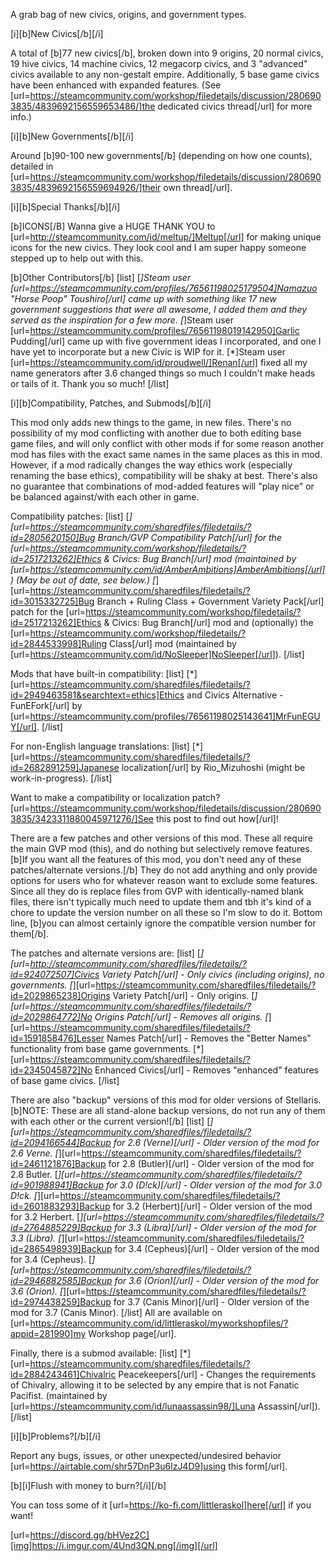 A grab bag of new civics, origins, and government types.

[i][b]New Civics[/b][/i]

A total of [b]77 new civics[/b], broken down into 9 origins, 20 normal civics, 19 hive civics, 14 machine civics, 12 megacorp civics, and 3 "advanced" civics available to any non-gestalt empire. Additionally, 5 base game civics have been enhanced with expanded features. (See [url=https://steamcommunity.com/workshop/filedetails/discussion/2806903835/4839692156559653486/]the dedicated civics thread[/url] for more info.)

[i][b]New Governments[/b][/i]

Around [b]90-100 new governments[/b] (depending on how one counts), detailed in [url=https://steamcommunity.com/workshop/filedetails/discussion/2806903835/4839692156559694926/]their own thread[/url].

[i][b]Special Thanks[/b][/i]

[b]ICONS[/B]
Wanna give a HUGE THANK YOU to [url=http://steamcommunity.com/id/meltup/]Meltup[/url] for making unique icons for the new civics. They look cool and I am super happy someone stepped up to help out with this.

[b]Other Contributors[/b]
[list]
[*]Steam user [url=https://steamcommunity.com/profiles/76561198025179504]Namazuo "Horse Poop" Toushiro[/url] came up with something like 17 new government suggestions that were all awesome, I added them and they served as the inspiration for a few more.
[*]Steam user [url=https://steamcommunity.com/profiles/76561198019142950]Garlic Pudding[/url] came up with five government ideas I incorporated, and one I have yet to incorporate but a new Civic is WIP for it.
[*]Steam user [url=https://steamcommunity.com/id/proudwell/]Renan[/url] fixed all my name generators after 3.6 changed things so much I couldn't make heads or tails of it. Thank you so much!
[/list]

[i][b]Compatibility, Patches, and Submods[/b][/i]

This mod only adds new things to the game, in new files. There's no possibility of my mod conflicting with another due to both editing base game files, and will only conflict with other mods if for some reason another mod has files with the exact same names in the same places as this in mod. However, if a mod radically changes the way ethics work (especially renaming the base ethics), compatibility will be shaky at best. There's also no guarantee that combinations of mod-added features will "play nice" or be balanced against/with each other in game.

Compatibility patches:
[list]
[*][url=https://steamcommunity.com/sharedfiles/filedetails/?id=2805620150]Bug Branch/GVP Compatibility Patch[/url] for the [url=https://steamcommunity.com/workshop/filedetails/?id=2517213262]Ethics & Civics: Bug Branch[/url] mod (maintained by [url=https://steamcommunity.com/id/AmberAmbitions]AmberAmbitions[/url]) (May be out of date, see below.)
[*][url=https://steamcommunity.com/sharedfiles/filedetails/?id=3015332725]Bug Branch + Ruling Class + Government Variety Pack[/url] patch for the [url=https://steamcommunity.com/workshop/filedetails/?id=2517213262]Ethics & Civics: Bug Branch[/url] mod and (optionally) the [url=https://steamcommunity.com/workshop/filedetails/?id=2844533998]Ruling Class[/url] mod (maintained by [url=https://steamcommunity.com/id/NoSleeper]NoSleeper[/url]).
[/list]

Mods that have built-in compatibility:
[list]
[*][url=https://steamcommunity.com/sharedfiles/filedetails/?id=2949463581&searchtext=ethics]Ethics and Civics Alternative - FunEFork[/url] by [url=https://steamcommunity.com/profiles/76561198025143641]MrFunEGUY[/url].
[/list]

For non-English language translations:
[list]
[*][url=https://steamcommunity.com/sharedfiles/filedetails/?id=2682891259]Japanese localization[/url] by Rio_Mizuhoshi (might be work-in-progress).
[/list]

Want to make a compatibility or localization patch? [url=https://steamcommunity.com/workshop/filedetails/discussion/2806903835/3423311880045971276/]See this post to find out how[/url]!

There are a few patches and other versions of this mod. These all require the main GVP mod (this), and do nothing but selectively remove features. [b]If you want all the features of this mod, you don't need any of these patches/alternate versions.[/b] They do not add anything and only provide options for users who for whatever reason want to exclude some features. Since all they do is replace files from GVP with identically-named blank files, there isn't typically much need to update them and tbh it's kind of a chore to update the version number on all these so I'm slow to do it. Bottom line, [b]you can almost certainly ignore the compatible version number for them[/b].

The patches and alternate versions are:
[list]
[*][url=http://steamcommunity.com/sharedfiles/filedetails/?id=924072507]Civics Variety Patch[/url] - Only civics (including origins), no governments.
[*][url=https://steamcommunity.com/sharedfiles/filedetails/?id=2029865238]Origins Variety Patch[/url] - Only origins.
[*][url=https://steamcommunity.com/sharedfiles/filedetails/?id=2029864772]No Origins Patch[/url] - Removes all origins.
[*][url=https://steamcommunity.com/sharedfiles/filedetails/?id=1591858476]Lesser Names Patch[/url] - Removes the "Better Names" functionality from base game governments.
[*][url=https://steamcommunity.com/sharedfiles/filedetails/?id=2345045872]No Enhanced Civics[/url] - Removes "enhanced" features of base game civics.
[/list]

There are also "backup" versions of this mod for older versions of Stellaris. [b]NOTE: These are all stand-alone backup versions, do not run any of them with each other or the current version![/b]
[list]
[*][url=https://steamcommunity.com/sharedfiles/filedetails/?id=2094166544]Backup for 2.6 (Verne)[/url] - Older version of the mod for 2.6 Verne.
[*][url=https://steamcommunity.com/sharedfiles/filedetails/?id=2461121876]Backup for 2.8 (Butler)[/url] - Older version of the mod for 2.8 Butler.
[*][url=https://steamcommunity.com/sharedfiles/filedetails/?id=901988941]Backup for 3.0 (D!ck)[/url] - Older version of the mod for 3.0 D!ck.
[*][url=https://steamcommunity.com/sharedfiles/filedetails/?id=2601883293]Backup for 3.2 (Herbert)[/url] - Older version of the mod for 3.2 Herbert.
[*][url=https://steamcommunity.com/sharedfiles/filedetails/?id=2764885229]Backup for 3.3 (Libra)[/url] - Older version of the mod for 3.3 (Libra).
[*][url=https://steamcommunity.com/sharedfiles/filedetails/?id=2865498939]Backup for 3.4 (Cepheus)[/url] - Older version of the mod for 3.4 (Cepheus).
[*][url=https://steamcommunity.com/sharedfiles/filedetails/?id=2946882585]Backup for 3.6 (Orion)[/url] - Older version of the mod for 3.6 (Orion). 
[*][url=https://steamcommunity.com/sharedfiles/filedetails/?id=2974438259]Backup for 3.7 (Canis Minor)[/url] - Older version of the mod for 3.7 (Canis Minor). 
[/list]
All are available on [url=https://steamcommunity.com/id/littleraskol/myworkshopfiles/?appid=281990]my Workshop page[/url].

Finally, there is a submod available:
[list]
[*][url=https://steamcommunity.com/sharedfiles/filedetails/?id=2884243461]Chivalric Peacekeepers[/url] - Changes the requirements of Chivalry, allowing it to be selected by any empire that is not Fanatic Pacifist. (maintained by [url=https://steamcommunity.com/id/lunaassassin98/]Luna Assassin[/url]).
[/list]

[i][b]Problems?[/b][/i]

Report any bugs, issues, or other unexpected/undesired behavior [url=https://airtable.com/shr57DnP3u6lzJ4D9]using this form[/url].

[b][i]Flush with money to burn?[/i][/b]

You can toss some of it [url=https://ko-fi.com/littleraskol]here[/url] if you want!

[url=https://discord.gg/bHVez2C][img]https://i.imgur.com/4Und3QN.png[/img][/url]